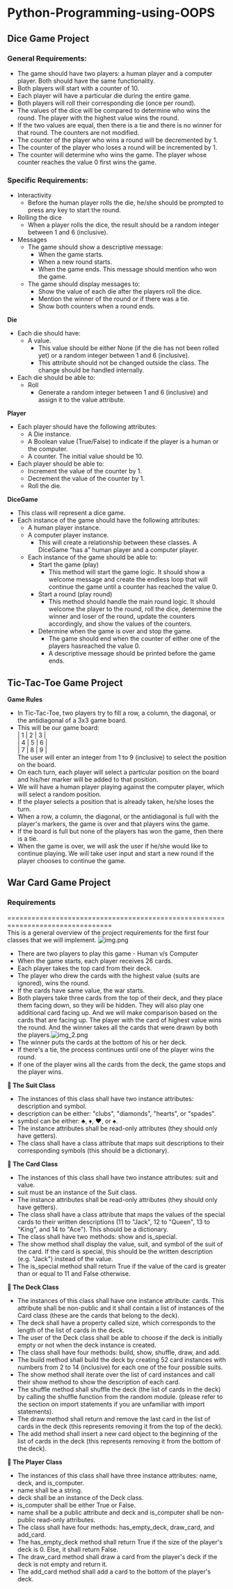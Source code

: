 # Python-Programming-using-OOPS
## Dice Game Project
### General Requirements:
- The game should have two players: a human player and a computer player. Both should
have the same functionality.
- Both players will start with a counter of 10.
- Each player will have a particular die during the entire game.
- Both players will roll their corresponding die (once per round).
- The values of the dice will be compared to determine who wins the round. The player
with the highest value wins the round.
- If the two values are equal, then there is a tie and there is no winner for that round. The
counters are not modified.
- The counter of the player who wins a round will be decremented by 1.
- The counter of the player who loses a round will be incremented by 1.
- The counter will determine who wins the game. The player whose counter reaches the
value 0 first wins the game.

### Specific Requirements:
- Interactivity
  - Before the human player rolls the die, he/she should be prompted to press any key to start the round.
- Rolling the dice
  - When a player rolls the dice, the result should be a random integer between 1 and 6 (inclusive).
- Messages
  - The game should show a descriptive message:
    - When the game starts.
    - When a new round starts.
    - When the game ends. This message should mention who won the game.
  - The game should display messages to:
    - Show the value of each die after the players roll the dice.
    - Mention the winner of the round or if there was a tie.
    - Show both counters when a round ends.

**Die**
- Each die should have:
  - A value.
    - This value should be either None (if the die has not been rolled yet) or a random integer between 1 and 6 (inclusive).
    - This attribute should not be changed outside the class. The change should be handled internally.
- Each die should be able to:
  - Roll
    - Generate a random integer between 1 and 6 (inclusive) and assign it to the value attribute.

**Player**
- Each player should have the following attributes:
  - A Die instance.
  - A Boolean value (True/False) to indicate if the player is a human or the computer.
  - A counter. The initial value should be 10.
- Each player should be able to:
  - Increment the value of the counter by 1.
  - Decrement the value of the counter by 1.
  - Roll the die.

**DiceGame**
- This class will represent a dice game.
- Each instance of the game should have the following attributes:
  - A human player instance.
  - A computer player instance.
    - This will create a relationship between these classes. A DiceGame “has a” human player and a computer player.
  - Each instance of the game should be able to:
    - Start the game (play)
      - This method will start the game logic. It should show a welcome message and create the endless loop that will continue the game until a counter has reached the value 0.
    - Start a round (play round)
      - This method should handle the main round logic. It should welcome the player to the round, roll the dice, determine the winner and loser of the round, update the counters accordingly, and show the values of the counters.
    - Determine when the game is over and stop the game.
      - The game should end when the counter of either one of the players hasreached the value 0.
      - A descriptive message should be printed before the game ends.


## Tic-Tac-Toe Game Project
**Game Rules**
- In Tic-Tac-Toe, two players try to fill a row,  a column, the diagonal, or the antidiagonal of a 3x3 game board.
- This will be our game board:<br>
| 1 | 2 | 3 |<br>
| 4 | 5 | 6 |<br>
| 7 | 8 | 9 |<br>
The user will enter an integer from 1 to 9 (inclusive) to select the position on the board.
- On each turn, each player will select a particular position on the board and his/her marker will be added to that position.
- We will have a human player playing against the computer player, which will select a random position.
- If the player selects a position that is already taken, he/she loses the turn.
- When a row,  a column, the diagonal, or the antidiagonal is full with the player's markers, the game is over and that players wins the game.
- If the board is full but none of the players has won the game, then there is a tie.
- When the game is over, we will ask the user if he/she would like to continue playing. We will take user input and start a new round if the player chooses to continue the game.

## War Card Game Project
### Requirements

================================================================================<br>
This is a general overview of the project requirements for the first four classes that we will implement.
![img.png](img.png)
- There are two players to play this game - Human v/s Computer
- When the game starts, each player receives 26 cards.
- Each player takes the top card from their deck.
- The player who drew the cards with the highest value (suits are ignored), wins the round.
- If the cards have same value, the war starts.
- Both players take three cards from the top of their deck, and they place them facing down, so they will be hidden. They will also play one additional card facing up. And we will make comparison based on the cards that are facing up. The player with the card of highest value wins the round. And the winner takes all the cards that were drawn by both the players.![img_2.png](img_2.png) 
- The winner puts the cards at the bottom of his or her deck.
- If there's a tie, the process continues until one of the player wins the round.
- If one of the player wins all the cards from the deck, the game stops and the player wins.

**🔹 The Suit Class**
- The instances of this class shall have two instance attributes: description and symbol.
- description can be either: "clubs", "diamonds", "hearts", or "spades".
- symbol can be either: ♣, ♦, ♥, or ♠.
- The instance attributes shall be read-only attributes (they should only have getters).
- The class shall have a class attribute that maps suit descriptions to their corresponding symbols (this should be a dictionary).



**🔸 The Card Class**
- The instances of this class shall have two instance attributes: suit and value.
- suit must be an instance of the Suit class.
- The instance attributes shall be read-only attributes (they should only have getters).
- The class shall have a class attribute that maps the values of the special cards to their written descriptions (11 to "Jack", 12 to "Queen", 13 to "King", and 14 to "Ace"). This should be a dictionary.
- The class shall have two methods: show and is_special.
- The show method shall display the value, suit, and symbol of the suit of the card. If the card is special, this should be the written description (e.g. "Jack") instead of the value.
- The is_special method shall return True if the value of the card is greater than or equal to 11 and False otherwise.



**🔹 The Deck Class**
- The instances of this class shall have one instance attribute: cards. This attribute shall be non-public and it shall contain a list of instances of the Card class (these are the cards that belong to the deck).
- The deck shall have a property called size, which corresponds to the length of the list of cards in the deck.
- The user of the Deck class shall be able to choose if the deck is initially empty or not when the deck instance is created.
- The class shall have four methods: build, show, shuffle, draw, and add.
- The build method shall build the deck by creating 52 card instances with numbers from 2 to 14 (inclusive) for each one of the four possible suits.
- The show method shall iterate over the list of card instances and call their show method to show the description of each card.
- The shuffle method shall shuffle the deck (the list of cards in the deck) by calling the shuffle function from the random module. (please refer to the section on import statements if you are unfamiliar with import statements).
- The draw method shall return and remove the last card in the list of cards in the deck (this represents removing it from the top of the deck).
- The add method shall insert a new card object to the beginning of the list of cards in the deck (this represents removing it from the bottom of the deck).



**🔸 The Player Class**
- The instances of this class shall have three instance attributes: name, deck, and is_computer.
- name shall be a string.
- deck shall be an instance of the Deck class.
- is_computer shall be either True or False.
- name shall be a public attribute and deck and is_computer shall be non-public read-only attributes.
- The class shall have four methods: has_empty_deck, draw_card, and add_card.
- The has_empty_deck method shall return True if the size of the player's deck is 0. Else, it shall return False.
- The draw_card method shall draw a card from the player's deck if the deck is not empty and return it.
- The add_card method shall add a card to the bottom of the player's deck.
